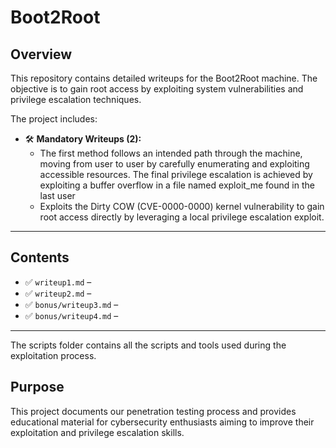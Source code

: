 # Boot2Root 

## Overview

This repository contains detailed writeups for the Boot2Root machine. The objective is to gain root access by exploiting system vulnerabilities and privilege escalation techniques.

The project includes:
- 🛠️ **Mandatory Writeups (2):**  
  - The first method follows an intended path through the machine, moving from user to user by carefully enumerating and exploiting accessible resources. The final privilege escalation is achieved by exploiting a buffer overflow in a file named exploit_me found in the last user
  - Exploits the Dirty COW (CVE-0000-0000) kernel vulnerability to gain root access directly by leveraging a local privilege escalation exploit.


---

## Contents
- ✅ `writeup1.md` – 
- ✅ `writeup2.md` – 
- ✅ `bonus/writeup3.md` – 
- ✅ `bonus/writeup4.md` – 

---
The scripts folder contains all the scripts and tools used during the exploitation process.

## Purpose

This project documents our penetration testing process and provides educational material for cybersecurity enthusiasts aiming to improve their exploitation and privilege escalation skills.
